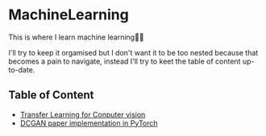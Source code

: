 # MachineLearning

This is where I learn machine learning🤷‍♂️

I'll try to keep it orgamised but I don't want it to be too nested because that becomes a pain to navigate, instead I'll try to keet the table of content up-to-date.

## Table of Content
* [Transfer Learning for Conputer vision](https://github.com/wilhelmberghammer/MachineLearning/tree/main/transfer_learning_cv)
* [DCGAN paper implementation in PyTorch](https://github.com/wilhelmberghammer/MachineLearning/tree/main/DCGAN_pytorch)